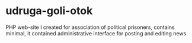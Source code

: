 # udruga-goli-otok
PHP web-site I created for association of political prisoners, contains minimal, it contained administrative interface for posting and editing news
